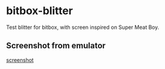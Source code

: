 # bitbox-blitter
Test blitter for bitbox, with screen inspired on Super Meat Boy.

## Screenshot from emulator

[screenshot](snb_1.png)

